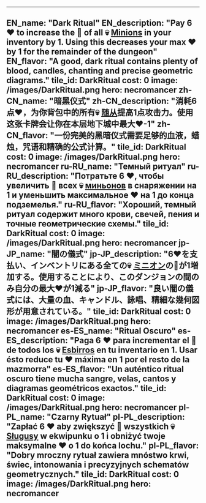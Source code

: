 ---

EN_name: "Dark Ritual"
EN_description: "Pay 6 ❤️ to increase the 🔸 of all 💀 <u>Minions</u> in your inventory by 1. Using this decreases your max ❤️ by 1 for the remainder of the dungeon"
EN_flavor: "A good, dark ritual contains plenty of blood, candles, chanting and precise geometric diagrams."
tile_id: DarkRitual
cost: 0
image: /images/DarkRitual.png
hero: necromancer
zh-CN_name: "暗黑仪式"
zh-CN_description: "消耗6点❤️，为你背包中的所有💀 <u>随从</u>提高1点攻击力。使用这张卡牌会让你在本层地下城中最大❤️-1"
zh-CN_flavor: "一份完美的黑暗仪式需要足够的血液，蜡烛，咒语和精确的公式计算。"
tile_id: DarkRitual
cost: 0
image: /images/DarkRitual.png
hero: necromancer
ru-RU_name: "Темный ритуал"
ru-RU_description: "Потратьте 6 ❤️, чтобы увеличить 🔸 всех 💀 <u>миньонов</u> в снаряжении на 1 и уменьшить максимальное ❤️ на 1 до конца подземелья."
ru-RU_flavor: "Хороший, темный ритуал содержит много крови, свечей, пения и точные геометрические схемы."
tile_id: DarkRitual
cost: 0
image: /images/DarkRitual.png
hero: necromancer
jp-JP_name: "闇の儀式"
jp-JP_description: "6❤️を支払い、インベントリにある全ての💀 <u>ミニオン</u>の🔸が1増加する。使用することにより、このダンジョンの間のみ自分の最大❤️が1減る"
jp-JP_flavor: "良い闇の儀式には、大量の血、キャンドル、詠唱、精細な幾何図形が用意されている。"
tile_id: DarkRitual
cost: 0
image: /images/DarkRitual.png
hero: necromancer
es-ES_name: "Ritual Oscuro"
es-ES_description: "Paga 6 ❤️ para incrementar el 🔸 de todos los 💀 <u>Esbirros</u> en tu inventario en 1. Usar ésto reduce tu ❤️ máxima en 1 por el resto de la mazmorra"
es-ES_flavor: "Un auténtico ritual oscuro tiene mucha sangre, velas, cantos y diagramas geométricos exactos."
tile_id: DarkRitual
cost: 0
image: /images/DarkRitual.png
hero: necromancer
pl-PL_name: "Czarny Rytuał"
pl-PL_description: "Zapłać 6 ❤️ aby zwiększyć 🔸 wszystkich 💀 <u>Sługusy</u> w ekwipunku o 1 i obniżyć twoje maksymalne ❤️ o 1 do końca lochu."
pl-PL_flavor: "Dobry mroczny rytuał zawiera mnóstwo krwi, świec, intonowania i precyzyjnych schematów geometrycznych."
tile_id: DarkRitual
cost: 0
image: /images/DarkRitual.png
hero: necromancer
---
